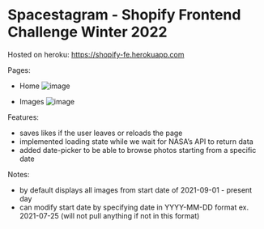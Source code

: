 # Spacestagram - Shopify Frontend Challenge Winter 2022
Hosted on heroku: https://shopify-fe.herokuapp.com

Pages:
- Home
![image](https://user-images.githubusercontent.com/46652214/133345801-edc30b90-7ec7-4b60-9f23-fb9e2f5294b3.png)

- Images
![image](https://user-images.githubusercontent.com/46652214/133345924-67289702-6855-46bb-9809-d44ca7c50c80.png)

Features:
- saves likes if the user leaves or reloads the page
- implemented loading state while we wait for NASA’s API to return data
- added date-picker to be able to browse photos starting from a specific date

Notes:
- by default displays all images from start date of 2021-09-01 - present day
- can modify start date by specifying date in YYYY-MM-DD format ex. 2021-07-25 (will not pull anything if not in this format)

